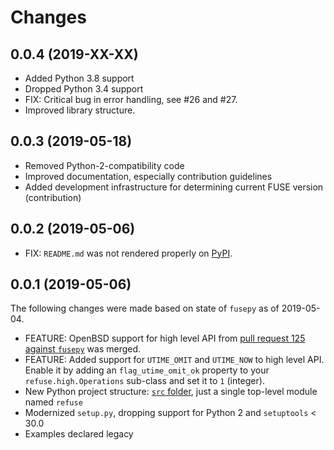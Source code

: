 # Changes

## 0.0.4 (2019-XX-XX)

- Added Python 3.8 support
- Dropped Python 3.4 support
- FIX: Critical bug in error handling, see #26 and #27.
- Improved library structure.

## 0.0.3 (2019-05-18)

- Removed Python-2-compatibility code
- Improved documentation, especially contribution guidelines
- Added development infrastructure for determining current FUSE version (contribution)

## 0.0.2 (2019-05-06)

- FIX: `README.md` was not rendered properly on [PyPI](https://pypi.python.org/pypi/refuse).

## 0.0.1 (2019-05-06)

The following changes were made based on state of `fusepy` as of 2019-05-04.

- FEATURE: OpenBSD support for high level API from [pull request 125 against `fusepy`](https://github.com/fusepy/fusepy/pull/125) was merged.
- FEATURE: Added support for `UTIME_OMIT` and `UTIME_NOW` to high level API. Enable it by adding an `flag_utime_omit_ok` property to your `refuse.high.Operations` sub-class and set it to `1` (integer).
- New Python project structure: [`src` folder](https://blog.ionelmc.ro/2014/05/25/python-packaging/), just a single top-level module named `refuse`
- Modernized `setup.py`, dropping support for Python 2 and `setuptools` < 30.0
- Examples declared legacy
